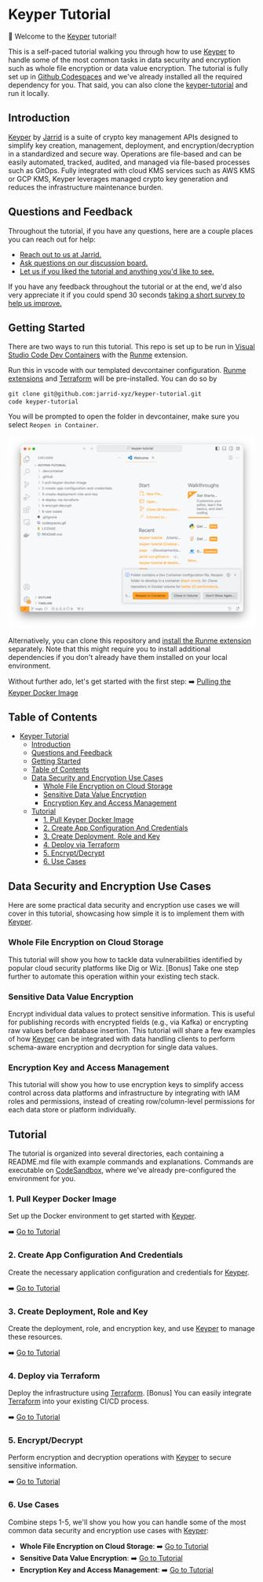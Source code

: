 # Keyper Tutorial

👋 Welcome to the [Keyper](https://jarrid.xyz/keyper/) tutorial!

This is a self-paced tutorial walking you through how to use [Keyper](https://jarrid.xyz/keyper/) to handle some of the most common tasks in data security and encryption such as whole file encryption or data value encryption. The tutorial is fully set up in [Github Codespaces](https://github.com/codespaces) and we've already installed all the required dependency for you. That said, you can also clone the [keyper-tutorial](https://github.com/jarrid-xyz/keyper-tutorial) and run it locally.

## Introduction

[Keyper](https://jarrid.xyz/keyper) by [Jarrid](https://jarrid.xyz) is a suite of crypto key management APIs designed to simplify key creation, management, deployment, and encryption/decryption in a standardized and secure way. Operations are file-based and can be easily automated, tracked, audited, and managed via file-based processes such as GitOps. Fully integrated with cloud KMS services such as AWS KMS or GCP KMS, Keyper leverages managed crypto key generation and reduces the infrastructure maintenance burden.

## Questions and Feedback

Throughout the tutorial, if you have any questions, here are a couple places you can reach out for help:

- [Reach out to us at Jarrid.](https://jarrid.xyz/#contact)
- [Ask questions on our discussion board.](https://github.com/orgs/jarrid-xyz/discussions)
- [Let us if you liked the tutorial and anything you'd like to see.](https://tally.so/r/wMLEA8)

If you have any feedback throughout the tutorial or at the end, we'd also very appreciate it if you could spend 30 seconds [taking a short survey to help us improve.](https://tally.so/r/wMLEA8)

## Getting Started

There are two ways to run this tutorial. This repo is set up to be run in [Visual Studio Code Dev Containers](https://code.visualstudio.com/docs/devcontainers/containers) with the [Runme](https://runme.dev/) extension.

Run this in vscode with our templated devcontainer configuration. [Runme extensions](https://runme.dev/) and [Terraform](https://www.terraform.io/) will be pre-installed. You can do so by
  
```
git clone git@github.com:jarrid-xyz/keyper-tutorial.git
code keyper-tutorial
```

You will be prompted to open the folder in devcontainer, make sure you select `Reopen in Container`.

![](devcontainer.png)


Alternatively, you can clone this repository and [install the Runme extension](https://docs.runme.dev/installation/installrunme) separately. Note that this might require you to install additional dependencies if you don't already have them installed on your local environment.

Without further ado, let's get started with the first step: ➡️ [Pulling the Keyper Docker Image](1-pull-keyper-docker-image/README.md)

## Table of Contents

- [Keyper Tutorial](#keyper-tutorial)
  - [Introduction](#introduction)
  - [Questions and Feedback](#questions-and-feedback)
  - [Getting Started](#getting-started)
  - [Table of Contents](#table-of-contents)
  - [Data Security and Encryption Use Cases](#data-security-and-encryption-use-cases)
    - [Whole File Encryption on Cloud Storage](#whole-file-encryption-on-cloud-storage)
    - [Sensitive Data Value Encryption](#sensitive-data-value-encryption)
    - [Encryption Key and Access Management](#encryption-key-and-access-management)
  - [Tutorial](#tutorial)
    - [1. Pull Keyper Docker Image](#1-pull-keyper-docker-image)
    - [2. Create App Configuration And Credentials](#2-create-app-configuration-and-credentials)
    - [3. Create Deployment, Role and Key](#3-create-deployment-role-and-key)
    - [4. Deploy via Terraform](#4-deploy-via-terraform)
    - [5. Encrypt/Decrypt](#5-encryptdecrypt)
    - [6. Use Cases](#6-use-cases)

## Data Security and Encryption Use Cases

Here are some practical data security and encryption use cases we will cover in this tutorial, showcasing how simple it is to implement them with [Keyper](https://jarrid.xyz/keyper).

### Whole File Encryption on Cloud Storage

This tutorial will show you how to tackle data vulnerabilities identified by popular cloud security platforms like Dig or Wiz. [Bonus] Take one step further to automate this operation within your existing tech stack.

### Sensitive Data Value Encryption

Encrypt individual data values to protect sensitive information. This is useful for publishing records with encrypted fields (e.g., via Kafka) or encrypting raw values before database insertion. This tutorial will share a few examples of how [Keyper](https://jarrid.xyz/keyper) can be integrated with data handling clients to perform schema-aware encryption and decryption for single data values.

### Encryption Key and Access Management

This tutorial will show you how to use encryption keys to simplify access control across data platforms and infrastructure by integrating with IAM roles and permissions, instead of creating row/column-level permissions for each data store or platform individually.

## Tutorial

The tutorial is organized into several directories, each containing a README.md file with example commands and explanations. Commands are executable on [CodeSandbox](https://codesandbox.io/p/devbox/competent-keller-z73fkv), where we've already pre-configured the environment for you.

### 1. Pull Keyper Docker Image

Set up the Docker environment to get started with [Keyper](https://jarrid.xyz/keyper).

➡️ [Go to Tutorial](1-pull-keyper-docker-image/README.md)

### 2. Create App Configuration And Credentials

Create the necessary application configuration and credentials for [Keyper](https://jarrid.xyz/keyper).

➡️ [Go to Tutorial](2-create-app-configuration-and-credentials/README.md)

### 3. Create Deployment, Role and Key

Create the deployment, role, and encryption key, and use [Keyper](https://jarrid.xyz/keyper) to manage these resources.

➡️ [Go to Tutorial](3-create-deployment-role-and-key/README.md)

### 4. Deploy via Terraform

Deploy the infrastructure using [Terraform](https://developer.hashicorp.com/terraform). [Bonus] You can easily integrate [Terraform](https://developer.hashicorp.com/terraform) into your existing CI/CD process.

➡️ [Go to Tutorial](4-deploy-via-terraform/README.md)

### 5. Encrypt/Decrypt

Perform encryption and decryption operations with [Keyper](https://jarrid.xyz/keyper) to secure sensitive information.

➡️ [Go to Tutorial](5-encrypt-decrypt/README.md)

### 6. Use Cases

Combine steps 1-5, we'll show you how you can handle some of the most common data security and encryption use cases with [Keyper](https://jarrid.xyz/keyper):

- **Whole File Encryption on Cloud Storage**: ➡️ [Go to Tutorial](6-use-cases/6-1-whole-file-encryption-on-cloud-storage/README.md)
- **Sensitive Data Value Encryption**: ➡️ [Go to Tutorial](6-use-cases/6-2-sensitive-data-value-encryption/README.md)
- **Encryption Key and Access Management**: ➡️ [Go to Tutorial](6-use-cases/6-3-encryption-key-and-access-management/README.md)

